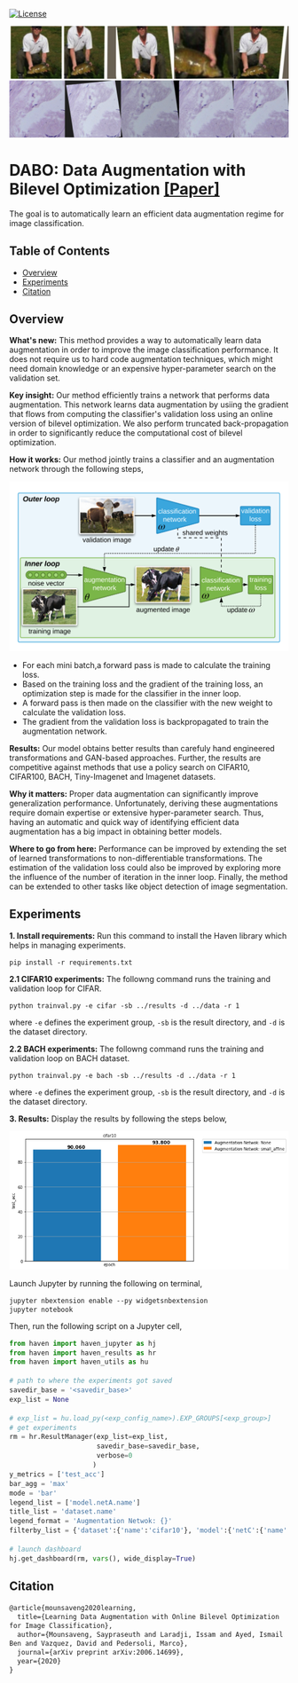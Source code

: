 [![License](https://img.shields.io/badge/License-Apache%202.0-blue.svg)](https://opensource.org/licenses/Apache-2.0)

![figure](docs/imagenet_collage.png)
![figure](docs/bach_collage.png)

# DABO: Data Augmentation with Bilevel Optimization  [[Paper]](https://arxiv.org/pdf/2006.14699.pdf)
The goal is to automatically learn an efficient data augmentation regime for image classification.



## Table of Contents

- [Overview](#overview)
- [Experiments](#experiments)
- [Citation](#citation)

## Overview

<b>What's new:</b> This method provides a way to automatically learn data augmentation in order to improve the image classification performance. It does not require us to hard code augmentation techniques, which might need domain knowledge or an expensive hyper-parameter search on the validation set.

<b>Key insight:</b> Our method efficiently trains a network that performs data augmentation. This network learns data augmentation by usiing the gradient that flows from computing the classifier's validation loss using an online version of bilevel optimization. We also perform truncated back-propagation in order to significantly reduce the computational cost of bilevel optimization.

<b>How it works:</b> Our method jointly trains a classifier and an augmentation network through the following steps,


![figure](docs/model_new.png)

* For each mini batch,a forward pass is made to calculate the training loss.
* Based on the training loss and the gradient of the training loss, an optimization step is made for the classifier in the inner loop.
* A forward pass is then made on the classifier with the new weight to calculate the validation loss.
* The gradient from the validation loss is backpropagated to train the augmentation network.

<b>Results:</b> Our model obtains better results than carefuly hand engineered transformations and GAN-based approaches. Further, the results are competitive against methods that use a policy search on CIFAR10, CIFAR100, BACH, Tiny-Imagenet and Imagenet datasets.

<b>Why it matters:</b> Proper data augmentation can significantly improve generalization performance. Unfortunately, deriving these augmentations require domain expertise or extensive hyper-parameter search. Thus, having an automatic and quick way of identifying efficient data augmentation has a big impact in obtaining better models.

<b>Where to go from here:</b> Performance can be improved by extending the set of learned transformations to non-differentiable transformations. The estimation of the validation loss could also be improved by exploring more the influence of the number of iteration in the inner loop. Finally, the method can be extended to other tasks like object detection of image segmentation.


## Experiments

<b>1. Install requirements:</b> Run this command to install the Haven library which helps in managing experiments.

```
pip install -r requirements.txt
``` 


<b>2.1 CIFAR10 experiments:</b> The followng command runs the training and validation loop for CIFAR.

```
python trainval.py -e cifar -sb ../results -d ../data -r 1
```

where `-e` defines the experiment group, `-sb` is the result directory, and `-d` is the dataset directory.

<b>2.2 BACH experiments:</b> The followng command runs the training and validation loop on BACH dataset.

```
python trainval.py -e bach -sb ../results -d ../data -r 1
```

where `-e` defines the experiment group, `-sb` is the result directory, and `-d` is the dataset directory.


<b>3. Results:</b> Display the results by following the steps below,

![figure](docs/results.png)

Launch Jupyter by running the following on terminal,

```
jupyter nbextension enable --py widgetsnbextension
jupyter notebook
```

Then, run the following script on a Jupyter cell,
```python
from haven import haven_jupyter as hj
from haven import haven_results as hr
from haven import haven_utils as hu

# path to where the experiments got saved
savedir_base = '<savedir_base>'
exp_list = None

# exp_list = hu.load_py(<exp_config_name>).EXP_GROUPS[<exp_group>]
# get experiments
rm = hr.ResultManager(exp_list=exp_list, 
                      savedir_base=savedir_base, 
                      verbose=0
                     )
y_metrics = ['test_acc']
bar_agg = 'max'
mode = 'bar'
legend_list = ['model.netA.name']
title_list = 'dataset.name'
legend_format = 'Augmentation Netwok: {}'
filterby_list = {'dataset':{'name':'cifar10'}, 'model':{'netC':{'name':'resnet18_meta_2'}}}

# launch dashboard
hj.get_dashboard(rm, vars(), wide_display=True)
```



## Citation

```
@article{mounsaveng2020learning,
  title={Learning Data Augmentation with Online Bilevel Optimization for Image Classification},
  author={Mounsaveng, Saypraseuth and Laradji, Issam and Ayed, Ismail Ben and Vazquez, David and Pedersoli, Marco},
  journal={arXiv preprint arXiv:2006.14699},
  year={2020}
}
```
